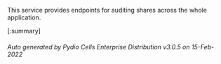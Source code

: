 






This service provides endpoints for auditing shares across the whole application.

[:summary]

###### Auto generated by Pydio Cells Enterprise Distribution v3.0.5 on 15-Feb-2022
